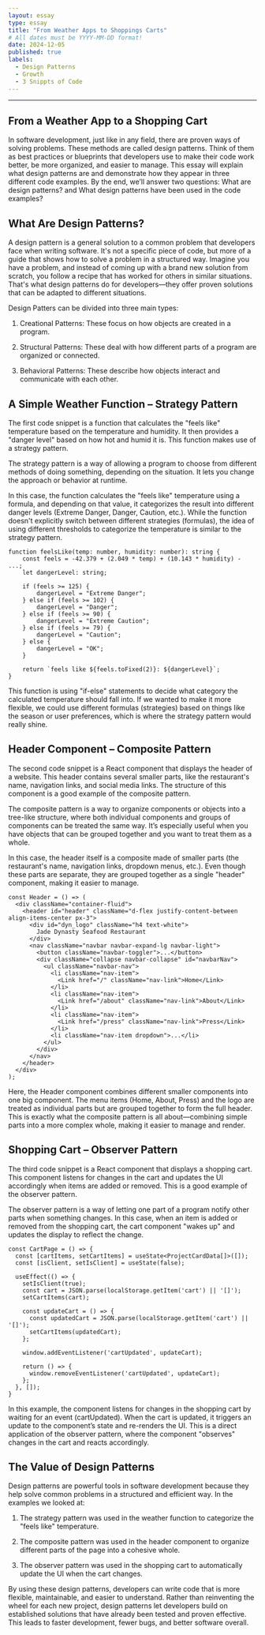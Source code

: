 ```yaml
---
layout: essay
type: essay
title: "From Weather Apps to Shoppings Carts"
# All dates must be YYYY-MM-DD format!
date: 2024-12-05
published: true
labels:
  - Design Patterns 
  - Growth
  - 3 Snippts of Code
---
```



-------------------------------------------

## From a Weather App to a Shopping Cart

In software development, just like in any field, there are proven ways of solving problems. These methods are called design patterns. Think of them as best practices or blueprints that developers use to make their code work better, be more organized, and easier to manage. This essay will explain what design patterns are and demonstrate how they appear in three different code examples. By the end, we’ll answer two questions: What are design patterns? and What design patterns have been used in the code examples?


## What Are Design Patterns?

A design pattern is a general solution to a common problem that developers face when writing software. It's not a specific piece of code, but more of a guide that shows how to solve a problem in a structured way. Imagine you have a problem, and instead of coming up with a brand new solution from scratch, you follow a recipe that has worked for others in similar situations. That's what design patterns do for developers—they offer proven solutions that can be adapted to different situations.

Design Patters can be divided into three main types:

1. Creational Patterns: These focus on how objects are created in a program.

2. Structural Patterns: These deal with how different parts of a program are organized or connected.

3. Behavioral Patterns: These describe how objects interact and communicate with each other.


## A Simple Weather Function – Strategy Pattern

The first code snippet is a function that calculates the "feels like" temperature based on the temperature and humidity. It then provides a "danger level" based on how hot and humid it is. This function makes use of a strategy pattern.

The strategy pattern is a way of allowing a program to choose from different methods of doing something, depending on the situation. It lets you change the approach or behavior at runtime.

In this case, the function calculates the "feels like" temperature using a formula, and depending on that value, it categorizes the result into different danger levels (Extreme Danger, Danger, Caution, etc.). While the function doesn't explicitly switch between different strategies (formulas), the idea of using different thresholds to categorize the temperature is similar to the strategy pattern.
 

```
function feelsLike(temp: number, humidity: number): string {
    const feels = -42.379 + (2.049 * temp) + (10.143 * humidity) - ...;
    let dangerLevel: string;

    if (feels >= 125) {
        dangerLevel = "Extreme Danger";
    } else if (feels >= 102) {
        dangerLevel = "Danger";
    } else if (feels >= 90) {
        dangerLevel = "Extreme Caution";
    } else if (feels >= 79) {
        dangerLevel = "Caution";
    } else {
        dangerLevel = "OK";
    }

    return `feels like ${feels.toFixed(2)}: ${dangerLevel}`;
}

```

This function is using "if-else" statements to decide what category the calculated temperature should fall into. If we wanted to make it more flexible, we could use different formulas (strategies) based on things like the season or user preferences, which is where the strategy pattern would really shine.


## Header Component – Composite Pattern

The second code snippet is a React component that displays the header of a website. This header contains several smaller parts, like the restaurant's name, navigation links, and social media links. The structure of this component is a good example of the composite pattern.

The composite pattern is a way to organize components or objects into a tree-like structure, where both individual components and groups of components can be treated the same way. It’s especially useful when you have objects that can be grouped together and you want to treat them as a whole.

In this case, the header itself is a composite made of smaller parts (the restaurant's name, navigation links, dropdown menus, etc.). Even though these parts are separate, they are grouped together as a single "header" component, making it easier to manage.

```
const Header = () => (
  <div className="container-fluid">
    <header id="header" className="d-flex justify-content-between align-items-center px-3">
      <div id="dyn_logo" className="h4 text-white">
        Jade Dynasty Seafood Restaurant
      </div>
      <nav className="navbar navbar-expand-lg navbar-light">
        <button className="navbar-toggler">...</button>
        <div className="collapse navbar-collapse" id="navbarNav">
          <ul className="navbar-nav">
            <li className="nav-item">
              <Link href="/" className="nav-link">Home</Link>
            </li>
            <li className="nav-item">
              <Link href="/about" className="nav-link">About</Link>
            </li>
            <li className="nav-item">
              <Link href="/press" className="nav-link">Press</Link>
            </li>
            <li className="nav-item dropdown">...</li>
          </ul>
        </div>
      </nav>
    </header>
  </div>
);

```

Here, the Header component combines different smaller components into one big component. The menu items (Home, About, Press) and the logo are treated as individual parts but are grouped together to form the full header. This is exactly what the composite pattern is all about—combining simple parts into a more complex whole, making it easier to manage and render.


## Shopping Cart – Observer Pattern

The third code snippet is a React component that displays a shopping cart. This component listens for changes in the cart and updates the UI accordingly when items are added or removed. This is a good example of the observer pattern.

The observer pattern is a way of letting one part of a program notify other parts when something changes. In this case, when an item is added or removed from the shopping cart, the cart component "wakes up" and updates the display to reflect the change.

```
const CartPage = () => {
  const [cartItems, setCartItems] = useState<ProjectCardData[]>([]);
  const [isClient, setIsClient] = useState(false);

  useEffect(() => {
    setIsClient(true);
    const cart = JSON.parse(localStorage.getItem('cart') || '[]');
    setCartItems(cart);

    const updateCart = () => {
      const updatedCart = JSON.parse(localStorage.getItem('cart') || '[]');
      setCartItems(updatedCart);
    };

    window.addEventListener('cartUpdated', updateCart);

    return () => {
      window.removeEventListener('cartUpdated', updateCart);
    };
  }, []);
}
```

In this example, the component listens for changes in the shopping cart by waiting for an event (cartUpdated). When the cart is updated, it triggers an update to the component’s state and re-renders the UI. This is a direct application of the observer pattern, where the component "observes" changes in the cart and reacts accordingly.

## The Value of Design Patterns
Design patterns are powerful tools in software development because they help solve common problems in a structured and efficient way. In the examples we looked at:

1. The strategy pattern was used in the weather function to categorize the "feels like" temperature.

2. The composite pattern was used in the header component to organize different parts of the page into a cohesive whole.

3. The observer pattern was used in the shopping cart to automatically update the UI when the cart changes.

By using these design patterns, developers can write code that is more flexible, maintainable, and easier to understand. Rather than reinventing the wheel for each new project, design patterns let developers build on established solutions that have already been tested and proven effective. This leads to faster development, fewer bugs, and better software overall.
